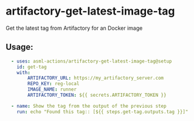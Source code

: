 # artifactory-get-latest-image-tag
Get the latest tag from Artifactory for an Docker image


## Usage: 

``` yaml
  - uses: asml-actions/artifactory-get-latest-image-tag@setup
    id: get-tag
    with:
        ARTIFACTORY_URL: https://my_artifactory_server.com
        REPO_KEY: reg-local
        IMAGE_NAME: runner
        ARTIFACTORY_TOKEN: ${{ secrets.ARTIFACTORY_TOKEN }}

  - name: Show the tag from the output of the previous step  
    run: echo "Found this tag:: [${{ steps.get-tag.outputs.tag }}]"
```